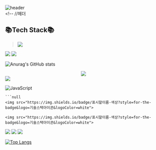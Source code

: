 
![header](https://capsule-render.vercel.app/api?type=cylinder&color=B5D5C5&height=300&section=header&text=jinyeee%&fontSize=90&fontColor=EAC7C7)<br> <!-- //헤더


<!--
 헤더 예시
 <img src="https://capsule-render.vercel.app/api?type=wave&color=auto&height=300&section=header&text=capsule%20render&fontSize=90" />  

-->


## 📚Tech Stack📚
> <img src="https://img.shields.io/badge/Python-3776AB?style=for-the-badge&logo=Python&logoColor=white"/>
<img src="https://img.shields.io/badge/Spring Boot-6DB33F?style=for-the-badge&logo=Spring Boot&logoColor=white"/>
<img src="https://img.shields.io/badge/Spring Boot-6DB33F?style=flat-square&logo=Spring Boot&logoColor=white">





<!-- 뱃지 예시

        <a href="클릭시 이동할 링크" target="_blank"><img src="https://img.shields.io/badge/뱃지-색코드?style=flat-square&logo=이미지 이름&logoColor=white"/></a>
        <img src="https://img.shields.io/badge/뱃지-색코드?style=for-the-badge&logo=이미지 이름&logoColor=black"><br>

-->

![Anurag's GitHub stats](https://github-readme-stats.vercel.app/api?username=jinyeee&show_icons=true&theme=cobalt) <!-- //스탯-->

<!--[![Solved.ac Profile](http://mazassumnida.wtf/api/v2/generate_badge?boj=u20150180@smart2study.org)](https://solved.ac/u20150180@smart2study.org/)  //백준아이디-->

<!-- [![Top Langs](https://github-readme-stats.vercel.app/api/top-langs/?username=jinyeee)](https://github.com/jinyeee/github-readme-stats) -->
<!--    //아이디 경로 오류 -> 왜 나는지 검색해도 안 나온다...  -> 시간이 지나면 뜬다. 꽤 걸리는 듯  -->



<div align="center">
         <img src="https://img.shields.io/badge/쓰고자하는_텍스트-       컬러코드?style=flat-square&logo=simpleicons에서_#6DB33F&logoColor=white"/></a>
</div>



<img src="https://img.shields.io/badge/Python-3776AB?style=for-the-badge&logo=Python&logoColor=white"/>

![JavaScript](https://img.shields.io/badge/javascript-%23323330.svg?style=for-the-badge&logo=javascript&logoColor=%23F7DF1E)

```
```null
<img src="https://img.shields.io/badge/표시할이름-색상?style=for-the-badge&logo=기술스택아이콘&logoColor=white">
```

```null
<img src="https://img.shields.io/badge/표시할이름-색상?style=for-the-badge&logo=기술스택아이콘&logoColor=white">
```
<img src="https://img.shields.io/badge/Android-3DDC84?style=flat-square&logo=Android&logoColor=white"/>


<img src="https://img.shields.io/badge/C++-00599C?style=for-the-badge&logo=C++&logoColor=white">


<img src="https://img.shields.io/badge/css-red?style=for-the-badge&logo=HTML5&logoColor=white">


[![Top Langs](https://github-readme-stats.vercel.app/api/top-langs/?username=anuraghazra&layout=compact)](https://github.com/anuraghazra/github-readme-stats)


